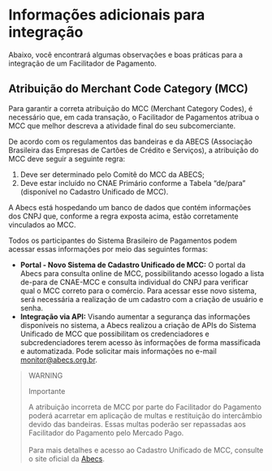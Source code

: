 # Informações adicionais para integração

Abaixo, você encontrará algumas observações e boas práticas para a integração de um Facilitador de Pagamento.

## Atribuição do Merchant Code Category (MCC)

Para garantir a correta atribuição do MCC (Merchant Category Codes), é necessário que, em cada transação, o Facilitador de Pagamentos atribua o MCC que melhor descreva a atividade final do seu subcomerciante.

De acordo com os regulamentos das bandeiras e da ABECS (Associação Brasileira das Empresas de Cartões de Crédito e Serviços), a atribuição do MCC deve seguir a seguinte regra:

1. Deve ser determinado pelo Comitê do MCC da ABECS;
1. Deve estar incluído no CNAE Primário conforme a Tabela “de/para” (disponível no Cadastro Unificado de MCC).

A Abecs está hospedando um banco de dados que contém informações dos CNPJ que, conforme a regra exposta acima, estão corretamente vinculados ao MCC. 

Todos os participantes do Sistema Brasileiro de Pagamentos podem acessar essas informações por meio das seguintes formas:

* **Portal - Novo Sistema de Cadastro Unificado de MCC:** O portal da Abecs para consulta online de MCC, possibilitando acesso logado a lista de-para de CNAE-MCC e consulta individual do CNPJ para verificar qual o MCC correto para o comércio. Para acessar esse novo sistema, será necessária a realização de um cadastro com a criação de usuário e senha.
* **Integração via API:** Visando aumentar a segurança das informações disponíveis no sistema, a Abecs realizou a criação de APIs do Sistema Unificado de MCC que possibilitam os credenciadores e subcredenciadores terem acesso às informações de forma massificada e automatizada. Pode solicitar mais informações no e-mail monitor@abecs.org.br.

> WARNING
>
> Importante
>
> A atribuição incorreta de MCC por parte do Facilitador do Pagamento poderá acarretar em aplicação de multas e restituição do intercâmbio devido das bandeiras. Essas multas poderão ser repassadas aos Facilitador do Pagamento pelo Mercado Pago.<br><br>Para mais detalhes e acesso ao Cadastro Unificado de MCC, consulte o site oficial da [Abecs](https://www.abecs.org.br/consulta-mcc-individual).

